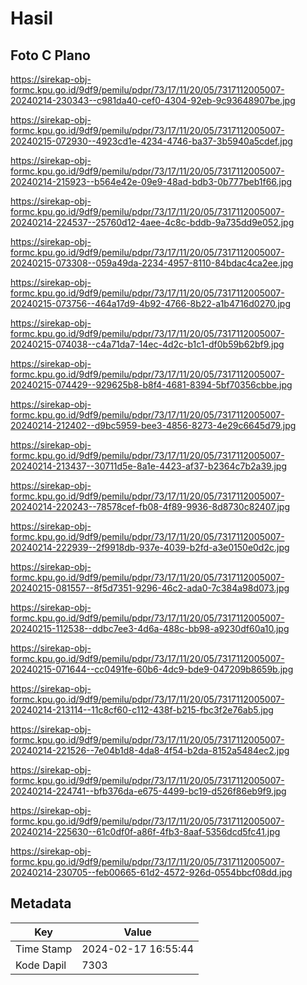 # Hasil

## Foto C Plano

https://sirekap-obj-formc.kpu.go.id/9df9/pemilu/pdpr/73/17/11/20/05/7317112005007-20240214-230343--c981da40-cef0-4304-92eb-9c93648907be.jpg

https://sirekap-obj-formc.kpu.go.id/9df9/pemilu/pdpr/73/17/11/20/05/7317112005007-20240215-072930--4923cd1e-4234-4746-ba37-3b5940a5cdef.jpg

https://sirekap-obj-formc.kpu.go.id/9df9/pemilu/pdpr/73/17/11/20/05/7317112005007-20240214-215923--b564e42e-09e9-48ad-bdb3-0b777beb1f66.jpg

https://sirekap-obj-formc.kpu.go.id/9df9/pemilu/pdpr/73/17/11/20/05/7317112005007-20240214-224537--25760d12-4aee-4c8c-bddb-9a735dd9e052.jpg

https://sirekap-obj-formc.kpu.go.id/9df9/pemilu/pdpr/73/17/11/20/05/7317112005007-20240215-073308--059a49da-2234-4957-8110-84bdac4ca2ee.jpg

https://sirekap-obj-formc.kpu.go.id/9df9/pemilu/pdpr/73/17/11/20/05/7317112005007-20240215-073756--464a17d9-4b92-4766-8b22-a1b4716d0270.jpg

https://sirekap-obj-formc.kpu.go.id/9df9/pemilu/pdpr/73/17/11/20/05/7317112005007-20240215-074038--c4a71da7-14ec-4d2c-b1c1-df0b59b62bf9.jpg

https://sirekap-obj-formc.kpu.go.id/9df9/pemilu/pdpr/73/17/11/20/05/7317112005007-20240215-074429--929625b8-b8f4-4681-8394-5bf70356cbbe.jpg

https://sirekap-obj-formc.kpu.go.id/9df9/pemilu/pdpr/73/17/11/20/05/7317112005007-20240214-212402--d9bc5959-bee3-4856-8273-4e29c6645d79.jpg

https://sirekap-obj-formc.kpu.go.id/9df9/pemilu/pdpr/73/17/11/20/05/7317112005007-20240214-213437--30711d5e-8a1e-4423-af37-b2364c7b2a39.jpg

https://sirekap-obj-formc.kpu.go.id/9df9/pemilu/pdpr/73/17/11/20/05/7317112005007-20240214-220243--78578cef-fb08-4f89-9936-8d8730c82407.jpg

https://sirekap-obj-formc.kpu.go.id/9df9/pemilu/pdpr/73/17/11/20/05/7317112005007-20240214-222939--2f9918db-937e-4039-b2fd-a3e0150e0d2c.jpg

https://sirekap-obj-formc.kpu.go.id/9df9/pemilu/pdpr/73/17/11/20/05/7317112005007-20240215-081557--8f5d7351-9296-46c2-ada0-7c384a98d073.jpg

https://sirekap-obj-formc.kpu.go.id/9df9/pemilu/pdpr/73/17/11/20/05/7317112005007-20240215-112538--ddbc7ee3-4d6a-488c-bb98-a9230df60a10.jpg

https://sirekap-obj-formc.kpu.go.id/9df9/pemilu/pdpr/73/17/11/20/05/7317112005007-20240215-071644--cc0491fe-60b6-4dc9-bde9-047209b8659b.jpg

https://sirekap-obj-formc.kpu.go.id/9df9/pemilu/pdpr/73/17/11/20/05/7317112005007-20240214-213114--11c8cf60-c112-438f-b215-fbc3f2e76ab5.jpg

https://sirekap-obj-formc.kpu.go.id/9df9/pemilu/pdpr/73/17/11/20/05/7317112005007-20240214-221526--7e04b1d8-4da8-4f54-b2da-8152a5484ec2.jpg

https://sirekap-obj-formc.kpu.go.id/9df9/pemilu/pdpr/73/17/11/20/05/7317112005007-20240214-224741--bfb376da-e675-4499-bc19-d526f86eb9f9.jpg

https://sirekap-obj-formc.kpu.go.id/9df9/pemilu/pdpr/73/17/11/20/05/7317112005007-20240214-225630--61c0df0f-a86f-4fb3-8aaf-5356dcd5fc41.jpg

https://sirekap-obj-formc.kpu.go.id/9df9/pemilu/pdpr/73/17/11/20/05/7317112005007-20240214-230705--feb00665-61d2-4572-926d-0554bbcf08dd.jpg


## Metadata

| Key        | Value               |
| ---------- | ------------------- |
| Time Stamp | 2024-02-17 16:55:44 |
| Kode Dapil | 7303                |



